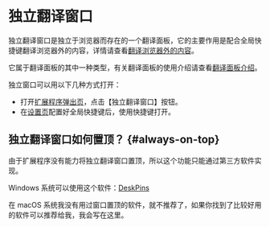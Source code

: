 # 独立翻译窗口

独立翻译窗口是独立于浏览器而存在的一个翻译面板，它的主要作用是配合全局快捷键翻译浏览器外的内容，详情请查看[翻译浏览器外的内容](extra.mdx)。

它属于翻译面板的其中一种类型，有关翻译面板的使用介绍请查看[翻译面板介绍](panel.mdx)。

独立窗口可以用以下几种方式打开：

- 打开[扩展程序弹出页](popup.mdx)，点击【独立翻译窗口】按钮。
- 在[设置页](options.mdx)配置好全局快捷键后，使用快捷键打开。

## 独立翻译窗口如何置顶？ {#always-on-top}

由于扩展程序没有能力将独立翻译窗口置顶，所以这个功能只能通过第三方软件实现。

Windows 系统可以使用这个软件：[DeskPins](https://efotinis.neocities.org/deskpins/index.html)

在 macOS 系统我没有用过窗口置顶的软件，就不推荐了，如果你找到了比较好用的软件可以推荐给我，我会写在这里。
